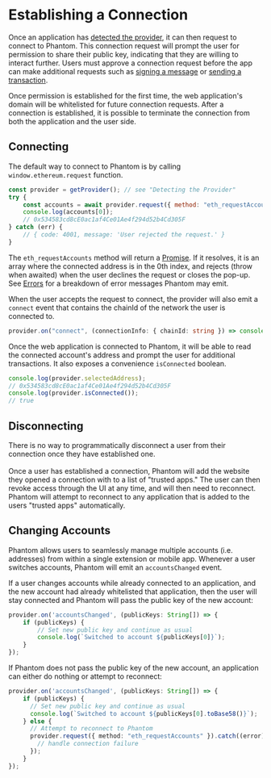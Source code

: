 # Establishing a Connection

Once an application has [detected the provider](../../solana/integrating-phantom/extension-and-in-app-browser-web-apps/detecting-the-provider.md), it can then request to connect to Phantom. This connection request will prompt the user for permission to share their public key, indicating that they are willing to interact further. Users must approve a connection request before the app can make additional requests such as [signing a message](signing-a-message.md) or [sending a transaction](sending-a-transaction.md).

Once permission is established for the first time, the web application's domain will be whitelisted for future connection requests. After a connection is established, it is possible to terminate the connection from both the application and the user side.

## Connecting

The default way to connect to Phantom is by calling `window.ethereum.request` function.

```javascript
const provider = getProvider(); // see "Detecting the Provider"
try {
    const accounts = await provider.request({ method: "eth_requestAccounts" });
    console.log(accounts[0]);
    // 0x534583cd8cE0ac1af4Ce01Ae4f294d52b4Cd305F
} catch (err) {
    // { code: 4001, message: 'User rejected the request.' }
}
```

The `eth_requestAccounts` method will return a [Promise](https://developer.mozilla.org/en-US/docs/Web/JavaScript/Reference/Global\_Objects/Promise). If it resolves, it is an array where the connected address is in the 0th index, and rejects (throw when awaited) when the user declines the request or closes the pop-up. See [Errors](../../solana/integrating-phantom/errors.md) for a breakdown of error messages Phantom may emit.

When the user accepts the request to connect, the provider will also emit a `connect` event that contains the chainId of the network the user is connected to.

```typescript
provider.on("connect", (connectionInfo: { chainId: string }) => console.log(`Connected to chain: ${connectionInfo.chainId}`));
```

Once the web application is connected to Phantom, it will be able to read the connected account's address and prompt the user for additional transactions. It also exposes a convenience `isConnected` boolean.

```javascript
console.log(provider.selectedAddress);
// 0x534583cd8cE0ac1af4Ce01Ae4f294d52b4Cd305F 
console.log(provider.isConnected());
// true
```

## Disconnecting

There is no way to programmatically disconnect a user from their connection once they have established one.\
\
Once a user has established a connection, Phantom will add the website they opened a connection with to a list of "trusted apps." The user can then revoke access through the UI at any time, and will then need to reconnect. Phantom will attempt to reconnect to any application that is added to the users "trusted apps" automatically.

## Changing Accounts

Phantom allows users to seamlessly manage multiple accounts (i.e. addresses) from within a single extension or mobile app. Whenever a user switches accounts, Phantom will emit an `accountsChanged` event.

If a user changes accounts while already connected to an application, and the new account had already whitelisted that application, then the user will stay connected and Phantom will pass the public key of the new account:

```typescript
provider.on('accountsChanged', (publicKeys: String[]) => {
    if (publicKeys) {
        // Set new public key and continue as usual
        console.log(`Switched to account ${publicKeys[0]}`);
    } 
});
```

If Phantom does not pass the public key of the new account, an application can either do nothing or attempt to reconnect:

```typescript
provider.on('accountsChanged', (publicKeys: String[]) => {
    if (publicKeys) {
      // Set new public key and continue as usual
      console.log(`Switched to account ${publicKeys[0].toBase58()}`);
    } else {
      // Attempt to reconnect to Phantom
      provider.request({ method: "eth_requestAccounts" }).catch((error) => {
        // handle connection failure
      });
    }
});
```
